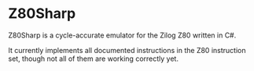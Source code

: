# Z80Sharp

Z80Sharp is a cycle-accurate emulator for the Zilog Z80 written in C#.

It currently implements all documented instructions in the Z80 instruction set, though not all of them are working correctly yet.